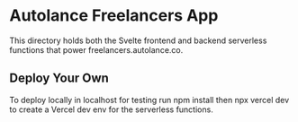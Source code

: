 # Autolance Freelancers App

This directory holds both the Svelte frontend and backend serverless functions that power freelancers.autolance.co.

## Deploy Your Own

To deploy locally in localhost for testing run npm install then npx vercel dev to create a Vercel dev env for the serverless functions.
